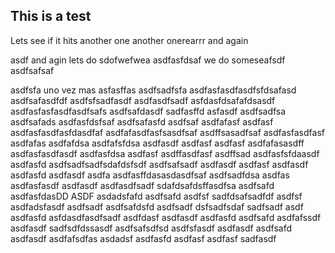 ## This is a test


Lets see if it hits
another one
another onerearrr
and again

asdf
and agin
lets do sdofwefwea
asdfasfdsaf
we do someseafsdf
asdfsafsaf

asdfsfa
uno vez mas
asfasffas
asdfsadfsfa
asdfasfasdfasdfsfdsafasd
asdfsafasdfdf
asdfsfsadfasdf
asdfasdfsadf
asfdasfdsafafdsasdf
asdfasfasfasdfasdfsafs
asdfsafdasdf
sadfasffd
asfasdf
asdfsadfsa
asdfsafads
asdfasfdsfsaf
asdfsafasfd
asdfsaf
asdfafasf
asdfasf
asdfasfasdfasfdasdfaf
asdfafasdfasfsasdfsaf
asdffsasadfsaf
asdfasfasdfasf
asdfafas
asdfafdsa
asdfafsfdsa
asdfasdf
asdfasf
asdfasf
asdfafasasdff
asdfasfasdfasdf
asdfasfdsa
asdfasf
asdffasdfasf
asdffsad
asdfasfsfdaasdf
asdfasfd
asdfsadfsadfsdafdsfsdf
asdfsafsadf
asdfasdf
asdfasf
asdfasdf
asdfasfd
asdfasdf
asdfa
asdfasffdasasdasdfsaf
asdfsadfdsa
asdfas
asdfasfasdf
asdfasdf
asdfasdfsadf
sdafdsafdsffasdfsa
asdfsafd
asdfasfdasDD
ASDF
asdadsfafd
asdfsafd
asdfsf
sadfdsafsadfdf
asdfsf
asdfadsfasdf
asdfsadf
asdfsafdsfd
asdfsadf
dsfsadfsdaf
sadfsadf
asdf
asdfasfd
asfdasdfasdfsadf
asdfdasf
asdfasdf
asdfasfd
asdfsafd
asdfafssdf
asdfasdf
sadfsdfdssasdf
asdfsafsdfsd
asdfsfasdf
asdfasdf
asdfsafd
asdfasdf
asdfafsdfas
asdadsf
asdfasfd
asdfasf
asdfasf
sadfasdf
